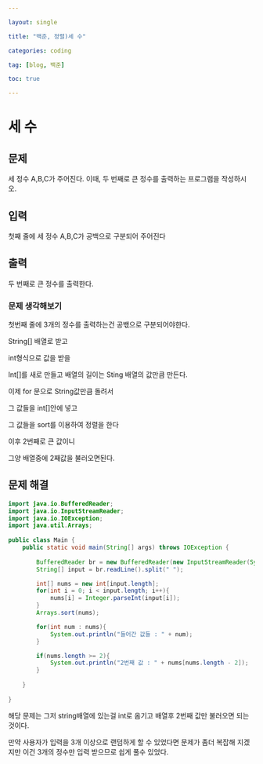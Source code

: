 ```yaml
---

layout: single

title: "백준, 정렬)세 수"

categories: coding

tag: [blog, 백준]

toc: true

---
```

#   세 수
## 문제
세 정수 A,B,C가 주어진다. 이때, 두 번째로 큰 정수를 출력하는 프로그램을 작성하시오.
## 입력
첫째 줄에 세 정수 A,B,C가 공백으로 구분되어 주어진다
## 출력
두 번째로 큰 정수를 출력한다.



### 문제 생각해보기

첫번째 줄에 3개의 정수를 출력하는건 공밳으로 구분되어야한다.

String[] 배열로 받고

int형식으로 값을 받을 

Int[]를 새로 만들고 배열의 길이는 Sting 배열의 값만큼 만든다.

이제 for 문으로 String값만큼 돌려서

그 값들을 int[]안에 넣고

그 값들을 sort를 이용하여 정렬을 한다

이후 2번째로 큰 값이니

그양 배열중에 2째값을 불러오면된다.

## 문제 해결

```java
import java.io.BufferedReader;
import java.io.InputStreamReader;
import java.io.IOException;
import java.util.Arrays;
 
public class Main {
	public static void main(String[] args) throws IOException {
    
		BufferedReader br = new BufferedReader(new InputStreamReader(System.in));
        String[] input = br.readLine().split(" ");

		int[] nums = new int[input.length];
		for(int i = 0; i < input.length; i++){
			nums[i] = Integer.parseInt(input[i]);
		}
		Arrays.sort(nums);

		for(int num : nums){
			System.out.println("들어간 값들 : " + num);
		}

		if(nums.length >= 2){
			System.out.println("2번째 값 : " + nums[nums.length - 2]);
		}
		
	}
 
}
```

해당 문제는 그저 string배열에 있는걸 int로 옴기고 배열후 2번째 값만 불러오면 되는것이다.

만약 사용자가 입력을 3개 이상으로 랜덤하게 할 수 있었다면 문제가 좀더 복잡해 지겠지만 이건 3개의 정수만 입력 받으므로 쉽게 풀수 있었다.

